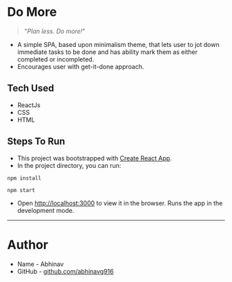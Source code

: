 # Do More

> "_Plan less. Do more!_"

- A simple SPA, based upon minimalism theme, that lets user to jot down immediate tasks to be done and has ability mark them as either completed or incompleted.
- Encourages user with get-it-done approach.

## Tech Used

- ReactJs
- CSS
- HTML

## Steps To Run

- This project was bootstrapped with [Create React App](https://github.com/facebook/create-react-app).
- In the project directory, you can run:

```
npm install
```

```
npm start
```

- Open [http://localhost:3000](http://localhost:3000) to view it in the browser. Runs the app in the development mode.

---

# Author

- Name - Abhinav
- GitHub - [github.com/abhinavg916](https://github.com/abhinavg916)
